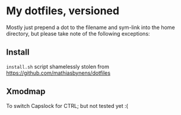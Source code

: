 # My dotfiles, versioned

Mostly just prepend a dot to the filename and sym-link into the home directory, but please take note of the following exceptions:

## Install

`install.sh` script shamelessly stolen from https://github.com/mathiasbynens/dotfiles

## Xmodmap

To switch Capslock for CTRL; but not tested yet :(